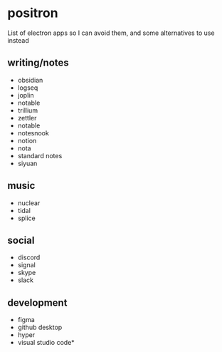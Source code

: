 # positron
List of electron apps so I can avoid them, and some alternatives to use instead

## writing/notes
* obsidian
* logseq
* joplin
* notable
* trillium
* zettler
* notable
* notesnook
* notion
* nota
* standard notes
* siyuan

## music
* nuclear
* tidal
* splice

## social
* discord
* signal
* skype
* slack

## development
* figma
* github desktop
* hyper
* visual studio code*
